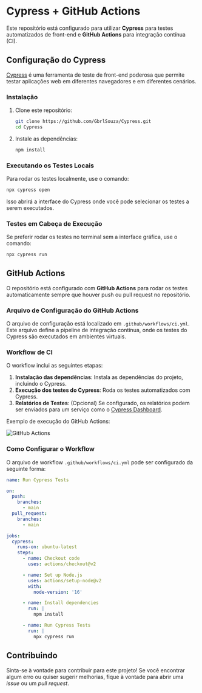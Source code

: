 # Cypress + GitHub Actions

Este repositório está configurado para utilizar **Cypress** para testes automatizados de front-end e **GitHub Actions** para integração contínua (CI). 

## Configuração do Cypress

[Cypress](https://www.cypress.io/) é uma ferramenta de teste de front-end poderosa que permite testar aplicações web em diferentes navegadores e em diferentes cenários.

### Instalação

1. Clone este repositório:

   ```bash
   git clone https://github.com/GbrlSouza/Cypress.git
   cd Cypress
   ```

2. Instale as dependências:

   ```bash
   npm install
   ```

### Executando os Testes Locais

Para rodar os testes localmente, use o comando:

```bash
npx cypress open
```

Isso abrirá a interface do Cypress onde você pode selecionar os testes a serem executados.

### Testes em Cabeça de Execução

Se preferir rodar os testes no terminal sem a interface gráfica, use o comando:

```bash
npx cypress run
```

## GitHub Actions

O repositório está configurado com **GitHub Actions** para rodar os testes automaticamente sempre que houver push ou pull request no repositório.

### Arquivo de Configuração do GitHub Actions

O arquivo de configuração está localizado em `.github/workflows/ci.yml`. Este arquivo define a pipeline de integração contínua, onde os testes do Cypress são executados em ambientes virtuais.

### Workflow de CI

O workflow inclui as seguintes etapas:

1. **Instalação das dependências**: Instala as dependências do projeto, incluindo o Cypress.
2. **Execução dos testes do Cypress**: Roda os testes automatizados com Cypress.
3. **Relatórios de Testes**: (Opcional) Se configurado, os relatórios podem ser enviados para um serviço como o [Cypress Dashboard](https://dashboard.cypress.io/).

Exemplo de execução do GitHub Actions:

![GitHub Actions](https://user-images.githubusercontent.com/12345678/ci-actions-example.png)

### Como Configurar o Workflow

O arquivo de workflow `.github/workflows/ci.yml` pode ser configurado da seguinte forma:

```yaml
name: Run Cypress Tests

on:
  push:
    branches:
      - main
  pull_request:
    branches:
      - main

jobs:
  cypress:
    runs-on: ubuntu-latest
    steps:
      - name: Checkout code
        uses: actions/checkout@v2

      - name: Set up Node.js
        uses: actions/setup-node@v2
        with:
          node-version: '16'

      - name: Install dependencies
        run: |
          npm install

      - name: Run Cypress Tests
        run: |
          npx cypress run
```

## Contribuindo

Sinta-se à vontade para contribuir para este projeto! Se você encontrar algum erro ou quiser sugerir melhorias, fique à vontade para abrir uma *issue* ou um *pull request*.

